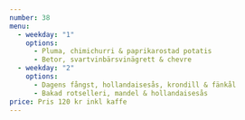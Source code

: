 ```yaml
---
number: 38
menu:
  - weekday: "1"
    options:
      - Pluma, chimichurri & paprikarostad potatis
      - Betor, svartvinbärsvinägrett & chevre
  - weekday: "2"
    options:
      - Dagens fångst, hollandaisesås, krondill & fänkål
      - Bakad rotselleri, mandel & hollandaisesås
price: Pris 120 kr inkl kaffe
---
```


